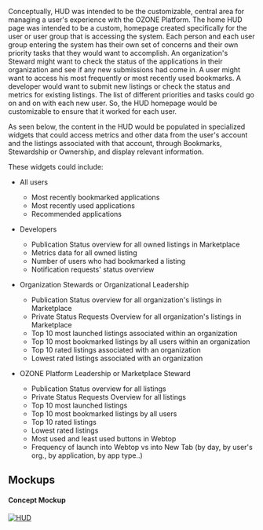 Conceptually, HUD was intended to be the customizable, central area for managing a user's experience with the OZONE Platform. The home HUD page was intended to be a custom, homepage created specifically for the user or user group that is accessing the system. Each person and each user group entering the system has their own set of concerns and their own priority tasks that they would want to accomplish. An organization's Steward might want to check the status of the applications in their organization and see if any new submissions had come in. A user might want to access his most frequently or most recently used bookmarks. A developer would want to submit new listings or check the status and metrics for existing listings. The list of different priorities and tasks could go on and on with each new user. So, the HUD homepage would be customizable to ensure that it worked for each user.

As seen below, the content in the HUD would be populated in specialized widgets that could access metrics and other data from the user's account and the listings associated with that account, through Bookmarks, Stewardship or Ownership, and display relevant information.

These widgets could include:
* All users
    * Most recently bookmarked applications
    * Most recently used applications
    * Recommended applications

* Developers
    * Publication Status overview for all owned listings in Marketplace
    * Metrics data for all owned listing
    * Number of users who had bookmarked a listing
    * Notification requests' status overview

* Organization Stewards or Organizational Leadership
    * Publication Status overview for all organization's listings in Marketplace
    * Private Status Requests Overview for all organization's listings in Marketplace
    * Top 10 most launched listings associated within an organization
    * Top 10 most bookmarked listings by all users within an organization
    * Top 10 rated listings associated with an organization
    * Lowest rated listings associated with an organization

* OZONE Platform Leadership or Marketplace Steward
    * Publication Status overview for all listings
    * Private Status Requests Overview for all listings
    * Top 10 most launched listings
    * Top 10 most bookmarked listings by all users
    * Top 10 rated listings
    * Lowest rated listings
    * Most used and least used buttons in Webtop
    * Frequency of launch into Webtop vs into New Tab (by day, by user's org., by application, by app type..)

## Mockups

#### Concept Mockup
[![HUD](https://raw.githubusercontent.com/ozone-development/ozp-documentation/master/mockups/hud/HUD_HomepageConceptA.png)](https://raw.githubusercontent.com/ozone-development/ozp-documentation/master/mockups/hud/HUD_HomepageConceptA.png)